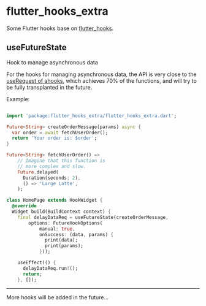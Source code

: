 # flutter_hooks_extra

Some Flutter hooks base on [flutter_hooks](https://pub.dev/packages/flutter_hooks).

## useFutureState

Hook to manage asynchronous data

For the hooks for managing asynchronous data, the API is very close to the [useRequest of ahooks](https://ahooks.js.org/hooks/async), which achieves 70% of the functions, and will try to be fully transplanted in the future.

Example:

```dart

import 'package:flutter_hooks_extra/flutter_hooks_extra.dart';

Future<String> createOrderMessage(params) async {
  var order = await fetchUserOrder();
  return 'Your order is: $order';
}

Future<String> fetchUserOrder() =>
    // Imagine that this function is
    // more complex and slow.
    Future.delayed(
      Duration(seconds: 2),
      () => 'Large Latte',
    );

class HomePage extends HookWidget {
  @override
  Widget build(BuildContext context) {
    final delayDataReq = useFutureState(createOrderMessage,
        options: FutureHookOptions(
            manual: true,
            onSuccess: (data, params) {
              print(data);
              print(params);
            }));

    useEffect(() {
      delayDataReq.run!();
      return;
    }, []);

```

---

More hooks will be added in the future...
